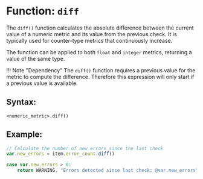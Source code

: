 # Function: `diff`

The `diff()` function calculates the absolute difference between the current value of a numeric metric and its value from the previous check. It is typically used for counter-type metrics that continuously increase.

The function can be applied to both `float` and `integer` metrics, returning a value of the same type.

!!! Note "Dependency"
    The `diff()` function requires a previous value for the metric to compute the difference. Therefore this expression will only start if a previous value is available.

## Syntax:
```
<numeric_metric>.diff()
```

## Example:
```javascript
// Calculate the number of new errors since the last check
var.new_errors = item.error_count.diff()

case var.new_errors > 0:
    return WARNING, "Errors detected since last check: @var.new_errors"
```
